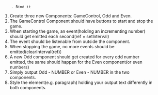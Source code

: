 		- Bind it

1. Create three new Components: GameControl, Odd and Even.
2. The GameControl Component should have buttons to start and stop the game. 
3. When starting the game, an event(holding an incrementing number) should get emitted each second(ref = setInterval)
4. The event should be listenable from outside the component.
5. When stopping the game, no more events should be emitted(clearInterval(ref))
6. A new Odd component should get created for every odd number emitted, the same should happen for the Even component(or
   even numbers)
7. Simply output Odd - NUMBER or Even - NUMBER in the two components.
8. Style the element(e.g. paragraph) holding your output text differently in both components.
